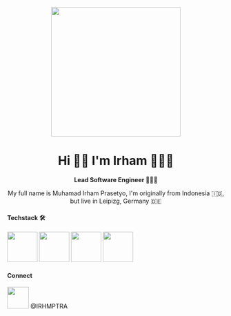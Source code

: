 <div align="center">
  <img src="https://media.giphy.com/media/cID9NShVKKjHs5ygCP/giphy.gif" width="300" />
  <h1>Hi 👋🏼 I'm Irham 🙋🏻‍♂️</h1>
  <strong>Lead Software Engineer 👨🏻‍💻</strong>
  <p>My full name is Muhamad Irham Prasetyo, I'm originally from Indonesia 🇮🇩, but live in Leipizg, Germany 🇩🇪</strong>
</div>

<div>
  <h4>Techstack 🛠</h4>
  <img src="https://cloud.githubusercontent.com/assets/10656223/15247118/e71dc6a2-1909-11e6-9b90-ae86204f41c3.png" width="70" />
  <img src="https://media.giphy.com/media/eNAsjO55tPbgaor7ma/giphy.gif" width="70" />
  <img src="https://media.giphy.com/media/kdFc8fubgS31b8DsVu/giphy.gif" width="70" />
  <img src="https://media.giphy.com/media/VgGthkhUvGgOit7Y9i/giphy.gif" width="70" />
</div>


#### Connect
<div>
 <p style="align-items: center"><img src="https://media.giphy.com/media/Kc7YcguTAnj7d35Zho/giphy.gif" width="50" /> @IRHMPTRA</p>
</div>
